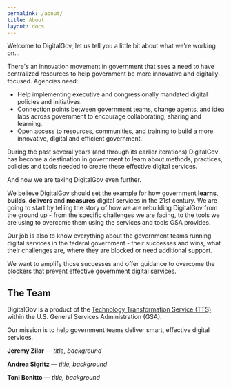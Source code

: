 ```yaml
---
permalink: /about/
title: About
layout: docs
---
```



Welcome to DigitalGov, let us tell you a little bit about what we're working on...

There's an innovation movement in government that sees a need to have centralized resources to help government be more innovative and digitally-focused. Agencies need:

* Help implementing executive and congressionally mandated digital policies and initiatives.
* Connection points between government teams, change agents, and idea labs across government to encourage collaborating, sharing and learning.
* Open access to resources, communities, and training to build a more innovative, digital and efficient government.

During the past several years (and through its earlier iterations) DigitalGov has become a destination in government to learn about methods, practices, policies and tools needed to create these effective digital services.

And now we are taking DigitalGov even further.

We believe DigitalGov should set the example for how government **learns**, **builds**, **delivers** and **measures** digital services in the 21st century. We are going to start by telling the story of how we are rebuilding DigitalGov from the ground up - from the specific challenges we are facing, to the tools we are using to overcome them using the services and tools GSA provides.

Our job is also to know everything about the government teams running digital services in the federal government - their successes and wins, what their challenges are, where they are blocked or need additional support.

We want to amplify those successes and offer guidance to overcome the blockers that prevent effective government digital services.

## The Team

DigitalGov is a product of the [Technology Transformation Service (TTS)](https://www.gsa.gov/portal/category/25729) within the U.S. General Services Administration (GSA).

Our mission is to help government teams deliver smart, effective digital services.

**Jeremy Zilar** — _title, background_

**Andrea Sigritz** — _title, background_

**Toni Bonitto** — _title, background_
